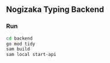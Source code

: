 ## Nogizaka Typing Backend

### Run

```bash
cd backend
go mod tidy
sam build
sam local start-api
```
